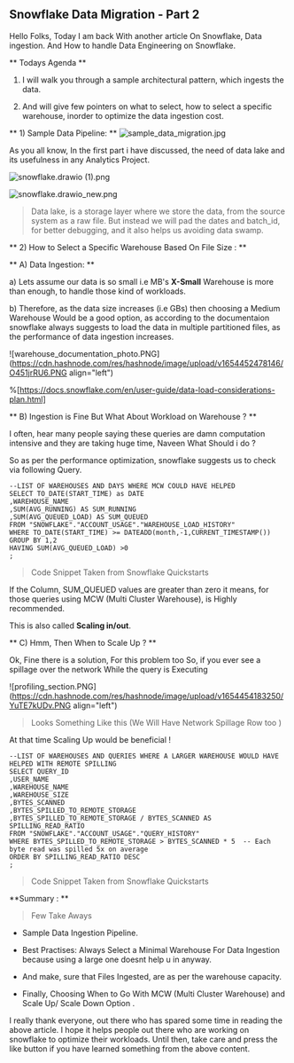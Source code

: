 ## Snowflake Data Migration - Part 2

Hello Folks, Today I am back With another article On Snowflake, Data ingestion. And How to handle Data Engineering on Snowflake.

** Todays Agenda **
 

1. I will walk you through a sample architectural pattern, which ingests the data.

2. And will give few pointers on what to select, how to select a specific warehouse, inorder to optimize the data ingestion cost.
 


** 1) Sample Data Pipeline: **
![sample_data_migration.jpg](https://cdn.hashnode.com/res/hashnode/image/upload/v1629040504143/9cjowagQu.jpeg)

As you all know, In the first part i have discussed, the need of data lake and its usefulness in any Analytics Project.

![snowflake.drawio (1).png](https://cdn.hashnode.com/res/hashnode/image/upload/v1648997001473/pB0ll63n6.png)


![snowflake.drawio_new.png](https://cdn.hashnode.com/res/hashnode/image/upload/v1648998091770/LSyZo-OFk.png)


> Data lake, is a storage layer where we store the data, from the source system as a raw file. But instead we will pad the dates and batch_id, for better debugging, and it also helps us avoiding data swamp.


** 2) How to Select a Specific Warehouse Based On File Size : **

** A) Data Ingestion: **

a) Lets assume our data is so small i.e MB's **X-Small** Warehouse is more than enough, to handle those kind of workloads.

b) Therefore, as the data size increases (i.e GBs) then choosing a Medium Warehouse Would be a good option, as according to the documentaion snowflake always suggests to load the data in multiple partitioned files, as the performance of data ingestion increases.

![warehouse_documentation_photo.PNG](https://cdn.hashnode.com/res/hashnode/image/upload/v1654452478146/O451jrRU6.PNG align="left")

%[https://docs.snowflake.com/en/user-guide/data-load-considerations-plan.html]

** B) Ingestion is Fine But What About Workload on Warehouse ? **

I often, hear many people saying these queries are damn computation intensive and they are taking huge time, Naveen What Should i do ?

So as per the performance optimization, snowflake suggests us to check via following Query.

```
--LIST OF WAREHOUSES AND DAYS WHERE MCW COULD HAVE HELPED
SELECT TO_DATE(START_TIME) as DATE
,WAREHOUSE_NAME
,SUM(AVG_RUNNING) AS SUM_RUNNING
,SUM(AVG_QUEUED_LOAD) AS SUM_QUEUED
FROM "SNOWFLAKE"."ACCOUNT_USAGE"."WAREHOUSE_LOAD_HISTORY"
WHERE TO_DATE(START_TIME) >= DATEADD(month,-1,CURRENT_TIMESTAMP())
GROUP BY 1,2
HAVING SUM(AVG_QUEUED_LOAD) >0
;
```
> Code Snippet Taken from Snowflake Quickstarts 

If the Column, SUM_QUEUED values are greater than zero it means, for those queries using MCW (Multi Cluster Warehouse), is Highly recommended.

This is also called **Scaling in/out**.

** C) Hmm, Then When to Scale Up ? **

Ok, Fine there is a solution, For this problem too
So, if you ever see a spillage over the network While the query is Executing 


![profiling_section.PNG](https://cdn.hashnode.com/res/hashnode/image/upload/v1654454183250/YuTE7kUDv.PNG align="left")

> Looks Something Like this (We Will Have Network Spillage Row too ) 

At that time Scaling Up would be beneficial !

```
--LIST OF WAREHOUSES AND QUERIES WHERE A LARGER WAREHOUSE WOULD HAVE HELPED WITH REMOTE SPILLING
SELECT QUERY_ID
,USER_NAME
,WAREHOUSE_NAME
,WAREHOUSE_SIZE
,BYTES_SCANNED
,BYTES_SPILLED_TO_REMOTE_STORAGE
,BYTES_SPILLED_TO_REMOTE_STORAGE / BYTES_SCANNED AS SPILLING_READ_RATIO
FROM "SNOWFLAKE"."ACCOUNT_USAGE"."QUERY_HISTORY"
WHERE BYTES_SPILLED_TO_REMOTE_STORAGE > BYTES_SCANNED * 5  -- Each byte read was spilled 5x on average
ORDER BY SPILLING_READ_RATIO DESC
;
```
> Code Snippet Taken from Snowflake Quickstarts 


**Summary : **

> Few Take Aways     
       
- Sample Data Ingestion Pipeline.
   
- Best Practises: 
  Always Select a Minimal Warehouse For Data Ingestion because using a large one doesnt help u in anyway.

- And make, sure that Files Ingested, are as per the warehouse capacity.

- Finally, Choosing When to Go With MCW (Multi Cluster Warehouse) and Scale Up/ Scale Down Option .


I really thank everyone, out there who has spared some time in reading the above article.
I hope it helps people out there who are working on snowflake to optimize their workloads.
Until then, take care and press the like button if you have learned something from the above content.














